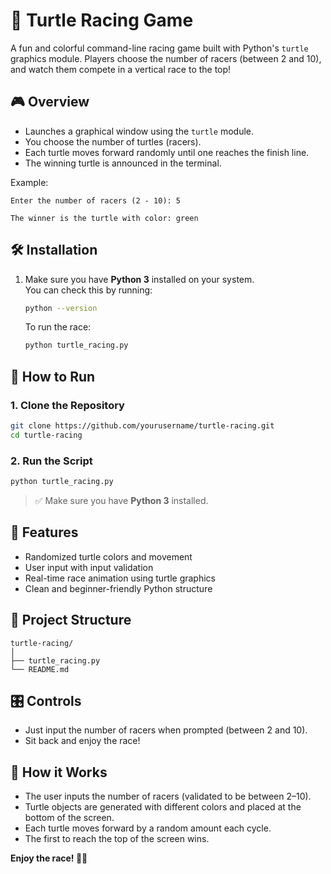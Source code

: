 # 🐢 Turtle Racing Game

A fun and colorful command-line racing game built with Python's `turtle` graphics module. Players choose the number of racers (between 2 and 10), and watch them compete in a vertical race to the top!

## 🎮 Overview

- Launches a graphical window using the `turtle` module.
- You choose the number of turtles (racers).
- Each turtle moves forward randomly until one reaches the finish line.
- The winning turtle is announced in the terminal.

Example:

```
Enter the number of racers (2 - 10): 5

The winner is the turtle with color: green
```

## 🛠️ Installation

1. Make sure you have **Python 3** installed on your system.  
   You can check this by running:

   ```bash
   python --version
   ```

   To run the race:
   ```bash
   python turtle_racing.py
   ```

## 🚀 How to Run

### 1. **Clone the Repository**

```bash
git clone https://github.com/yourusername/turtle-racing.git
cd turtle-racing
```

### 2. **Run the Script**

```bash
python turtle_racing.py
```

> ✅ Make sure you have **Python 3** installed.

## 🎨 Features

* Randomized turtle colors and movement
* User input with input validation
* Real-time race animation using turtle graphics
* Clean and beginner-friendly Python structure

## 📁 Project Structure

```
turtle-racing/
│
├── turtle_racing.py
└── README.md
```

## 🎛️ Controls

* Just input the number of racers when prompted (between 2 and 10).
* Sit back and enjoy the race!

## 🧠 How it Works

* The user inputs the number of racers (validated to be between 2–10).
* Turtle objects are generated with different colors and placed at the bottom of the screen.
* Each turtle moves forward by a random amount each cycle.
* The first to reach the top of the screen wins.

**Enjoy the race! 🐢🏁**
